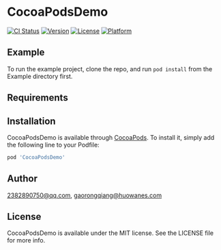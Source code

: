 # CocoaPodsDemo

[![CI Status](https://img.shields.io/travis/2382890750@qq.com/CocoaPodsDemo.svg?style=flat)](https://travis-ci.org/2382890750@qq.com/CocoaPodsDemo)
[![Version](https://img.shields.io/cocoapods/v/CocoaPodsDemo.svg?style=flat)](https://cocoapods.org/pods/CocoaPodsDemo)
[![License](https://img.shields.io/cocoapods/l/CocoaPodsDemo.svg?style=flat)](https://cocoapods.org/pods/CocoaPodsDemo)
[![Platform](https://img.shields.io/cocoapods/p/CocoaPodsDemo.svg?style=flat)](https://cocoapods.org/pods/CocoaPodsDemo)

## Example

To run the example project, clone the repo, and run `pod install` from the Example directory first.

## Requirements

## Installation

CocoaPodsDemo is available through [CocoaPods](https://cocoapods.org). To install
it, simply add the following line to your Podfile:

```ruby
pod 'CocoaPodsDemo'
```

## Author

2382890750@qq.com, gaorongqiang@huowanes.com

## License

CocoaPodsDemo is available under the MIT license. See the LICENSE file for more info.
